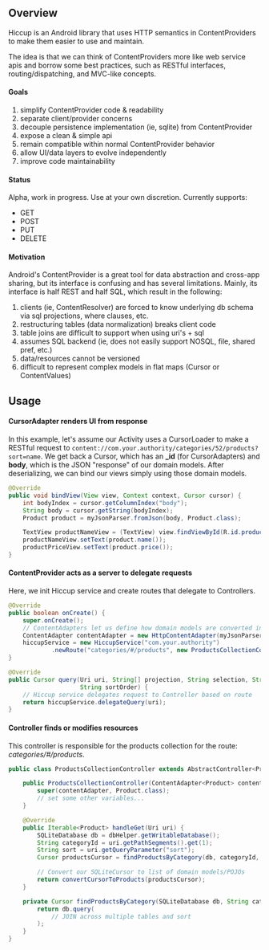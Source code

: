 
## Overview

Hiccup is an Android library that uses HTTP semantics in ContentProviders to make them easier to use
and maintain.

The idea is that we can think of ContentProviders more like web service apis and borrow some best
practices, such as RESTful interfaces, routing/dispatching, and MVC-like concepts.

#### Goals

1. simplify ContentProvider code & readability
1. separate client/provider concerns
1. decouple persistence implementation (ie, sqlite) from ContentProvider
1. expose a clean & simple api
1. remain compatible within normal ContentProvider behavior
1. allow UI/data layers to evolve independently
1. improve code maintainability

#### Status
Alpha, work in progress. Use at your own discretion. Currently supports:

* GET
* POST
* PUT
* DELETE

#### Motivation

Android's ContentProvider is a great tool for data abstraction and cross-app sharing,
but its interface is confusing and has several limitations. Mainly, its
interface is half REST and half SQL, which result in the following:

1. clients (ie, ContentResolver) are forced to know underlying db schema via sql projections, where clauses, etc.
1. restructuring tables (data normalization) breaks client code
1. table joins are difficult to support when using uri's + sql
1. assumes SQL backend (ie, does not easily support NOSQL, file, shared pref, etc.)
1. data/resources cannot be versioned
1. difficult to represent complex models in flat maps (Cursor or ContentValues)

## Usage

#### CursorAdapter renders UI from response
In this example, let's assume our Activity uses a CursorLoader to make a RESTful request to
``content://com.your.authority/categories/52/products?sort=name``. We get back a Cursor,
which has an **_id** (for CursorAdapters) and **body**, which is the JSON "response" of our
domain models. After deserializing, we can bind our views simply using those domain models.

```Java
@Override
public void bindView(View view, Context context, Cursor cursor) {
    int bodyIndex = cursor.getColumnIndex("body");
    String body = cursor.getString(bodyIndex);
    Product product = myJsonParser.fromJson(body, Product.class);

    TextView productNameView = (TextView) view.findViewById(R.id.product_name);
    productNameView.setText(product.name());
    productPriceView.setText(product.price());
}
```

#### ContentProvider acts as a server to delegate requests

Here, we init Hiccup service and create routes that delegate to Controllers.

```Java
@Override
public boolean onCreate() {
    super.onCreate();
    // ContentAdapters let us define how domain models are converted into a Cursor
    ContentAdapter contentAdapter = new HttpContentAdapter(myJsonParser);
    hiccupService = new HiccupService("com.your.authority")
            .newRoute("categories/#/products", new ProductsCollectionController(contentAdapter));
}

@Override
public Cursor query(Uri uri, String[] projection, String selection, String[] selectionArgs,
                    String sortOrder) {
    // Hiccup service delegates request to Controller based on route
    return hiccupService.delegateQuery(uri);
}
```

#### Controller finds or modifies resources

This controller is responsible for the products collection for the route: _categories/#/products_.

```Java
public class ProductsCollectionController extends AbstractController<Product> {

    public ProductsCollectionController(ContentAdapter<Product> contentAdapter) {
        super(contentAdapter, Product.class);
        // set some other variables...
    }

    @Override
    public Iterable<Product> handleGet(Uri uri) {
        SQLiteDatabase db = dbHelper.getWritableDatabase();
        String categoryId = uri.getPathSegments().get(1);
        String sort = uri.getQueryParameter("sort");
        Cursor productsCursor = findProductsByCategory(db, categoryId, sort);

        // Convert our SQLiteCursor to list of domain models/POJOs
        return convertCursorToProducts(productsCursor);
    }

    private Cursor findProductsByCategory(SQLiteDatabase db, String categoryId, String sort) {
        return db.query(
            // JOIN across multiple tables and sort
        );
    }
}
```
